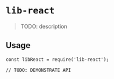 # `lib-react`

> TODO: description

## Usage

```
const libReact = require('lib-react');

// TODO: DEMONSTRATE API
```
